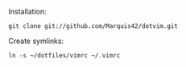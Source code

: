 Installation:

	git clone git://github.com/Marquis42/dotvim.git

Create symlinks:

	ln -s ~/dotfiles/vimrc ~/.vimrc
